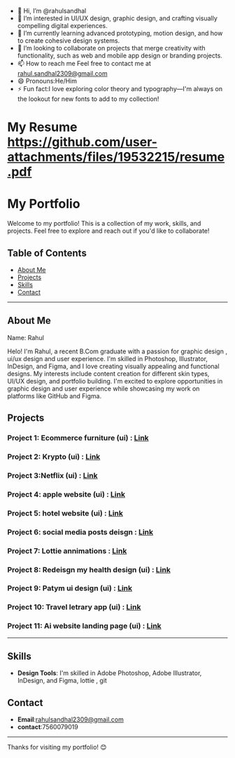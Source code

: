 - 👋 Hi, I’m @rahulsandhal
- 👀 I’m interested in UI/UX design, graphic design, and crafting visually compelling digital experiences.
- 🌱 I’m currently learning advanced prototyping, motion design, and how to create cohesive design systems.
- 💞️ I’m looking to collaborate on projects that merge creativity with functionality, such as web and mobile app design or branding projects.
- 📫 How to reach me Feel free to contact me at rahul.sandhal2309@gmail.com
- 😄 Pronouns:He/Him
- ⚡ Fun fact:I love exploring color theory and typography—I'm always on the lookout for new fonts to add to my collection!

# My Resume  https://github.com/user-attachments/files/19532215/resume.pdf

# My Portfolio

Welcome to my portfolio! This is a collection of my work, skills, and projects. Feel free to explore and reach out if you'd like to collaborate!

## Table of Contents
- [About Me](#about-me)
- [Projects](#projects)
- [Skills](#skills)
- [Contact](#contact)

---

## About Me

Name: Rahul

Helo! I'm Rahul, a recent B.Com graduate with a passion for graphic design , ui/ux design and user experience. I'm skilled in Photoshop, Illustrator, InDesign, and Figma, and I love creating visually appealing and functional designs. My interests include content creation for different skin types, UI/UX design, and portfolio building. I'm excited to explore opportunities in graphic design and user experience while showcasing my work on platforms like GitHub and Figma. 

## Projects

### Project 1: Ecommerce furniture (ui)   :  [Link](https://github.com/rahulsandhal/Ecommerce-furnutire)


### Project 2: Krypto  (ui)                :  [Link ](https://github.com/rahulsandhal/krypto)


### Project 3:Netflix (ui)                 :  [Link](https://github.com/rahulsandhal/Netflix-redesign)


### Project 4: apple website (ui)          :  [Link ](https://github.com/rahulsandhal/apple-website)


### Project 5: hotel website  (ui)         :  [Link ](https://github.com/rahulsandhal/Hotel-website)


### Project 6: social media posts deisgn         :  [Link ](https://github.com/rahulsandhal/instagram-posts-design)


### Project 7: Lottie annimations         :  [Link ](https://github.com/rahulsandhal/lottie-files)


### Project 8: Redeisgn my health design  (ui)       :  [Link ](https://github.com/rahulsandhal/redesign-my-health-ui)


### Project 9: Patym ui design  (ui)       :  [Link ](https://github.com/rahulsandhal/Paytm-ui-design)


### Project 10: Travel letrary app  (ui)     :  [Link ](https://github.com/rahulsandhal/Travel-Itinerary-App)


### Project 11: Ai website landing page  (ui)     :  [Link ](https://github.com/rahulsandhal/Ai-website-landing-page)

---

## Skills


- **Design Tools**: I'm skilled in Adobe Photoshop, Adobe Illustrator, InDesign, and Figma, lottie , git 

## Contact

- **Email**:rahulsandhal2309@gmail.com
- **contact**:7560079019

---

Thanks for visiting my portfolio! 😊


<!---
rahulsandhal/rahulsandhal is a ✨ special ✨ repository because its `README.md` (this file) appears on your GitHub profile.
You can click the Preview link to take a look at your changes.
--->
